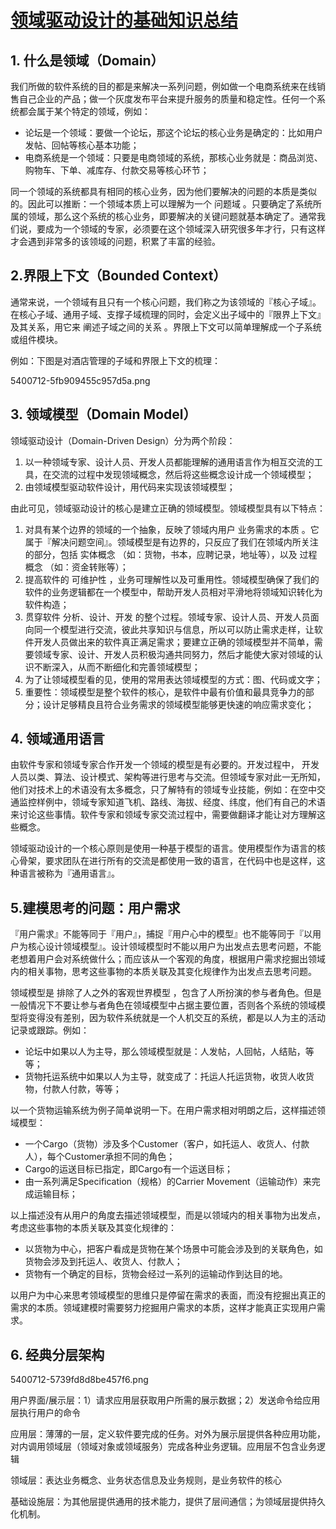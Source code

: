 # [领域驱动设计的基础知识总结](https://www.cnblogs.com/butterfly100/p/7827870.html)

## 1. 什么是领域（Domain）

我们所做的软件系统的目的都是来解决一系列问题，例如做一个电商系统来在线销售自己企业的产品；做一个灰度发布平台来提升服务的质量和稳定性。任何一个系统都会属于某个特定的领域，例如：

* 论坛是一个领域：要做一个论坛，那这个论坛的核心业务是确定的：比如用户发帖、回帖等核心基本功能；
* 电商系统是一个领域：只要是电商领域的系统，那核心业务就是：商品浏览、购物车、下单、减库存、付款交易等核心环节；

同一个领域的系统都具有相同的核心业务，因为他们要解决的问题的本质是类似的。因此可以推断：一个领域本质上可以理解为一个 问题域 。只要确定了系统所属的领域，那么这个系统的核心业务，即要解决的关键问题就基本确定了。通常我们说，要成为一个领域的专家，必须要在这个领域深入研究很多年才行，只有这样才会遇到非常多的该领域的问题，积累了丰富的经验。

## 2.界限上下文（Bounded Context）

通常来说，一个领域有且只有一个核心问题，我们称之为该领域的『核心子域』。在核心子域、通用子域、支撑子域梳理的同时，会定义出子域中的『限界上下文』及其关系，用它来 阐述子域之间的关系 。界限上下文可以简单理解成一个子系统或组件模块。

例如：下图是对酒店管理的子域和界限上下文的梳理：

5400712-5fb909455c957d5a.png

## 3. 领域模型（Domain Model）

领域驱动设计（Domain-Driven Design）分为两个阶段：

1. 以一种领域专家、设计人员、开发人员都能理解的通用语言作为相互交流的工具，在交流的过程中发现领域概念，然后将这些概念设计成一个领域模型；
2. 由领域模型驱动软件设计，用代码来实现该领域模型；

由此可见，领域驱动设计的核心是建立正确的领域模型。领域模型具有以下特点：

1. 对具有某个边界的领域的一个抽象，反映了领域内用户 
   业务需求的本质
    。它属于『解决问题空间』。领域模型是有边界的，只反应了我们在领域内所关注的部分，包括 
   实体概念
   （如：货物，书本，应聘记录，地址等），以及 
   过程概念
   （如：资金转账等）；
2. 提高软件的 
   可维护性
   ，业务可理解性以及可重用性。领域模型确保了我们的软件的业务逻辑都在一个模型中，帮助开发人员相对平滑地将领域知识转化为软件构造；
3. 贯穿软件 
   分析、设计、开发
    的整个过程。领域专家、设计人员、开发人员面向同一个模型进行交流，彼此共享知识与信息，所以可以防止需求走样，让软件开发人员做出来的软件真正满足需求；要建立正确的领域模型并不简单，需要领域专家、设计、开发人员积极沟通共同努力，然后才能使大家对领域的认识不断深入，从而不断细化和完善领域模型；
4. 为了让领域模型看的见，使用的常用表达领域模型的方式：图、代码或文字；
5. 重要性：领域模型是整个软件的核心，是软件中最有价值和最具竞争力的部分；设计足够精良且符合业务需求的领域模型能够更快速的响应需求变化；

## 4. 领域通用语言

由软件专家和领域专家合作开发一个领域的模型是有必要的。开发过程中， 开发人员以类、算法、设计模式、架构等进行思考与交流。但领域专家对此一无所知，他们对技术上的术语没有太多概念，只了解特有的领域专业技能，例如：在空中交通监控样例中，领域专家知道飞机、路线、海拔、经度、纬度，他们有自己的术语来讨论这些事情。软件专家和领域专家交流过程中，需要做翻译才能让对方理解这些概念。

领域驱动设计的一个核心原则是使用一种基于模型的语言。使用模型作为语言的核心骨架，要求团队在进行所有的交流是都使用一致的语言，在代码中也是这样，这种语言被称为『通用语言』。

## 5.建模思考的问题：用户需求

『用户需求』不能等同于『用户』，捕捉『用户心中的模型』也不能等同于『以用户为核心设计领域模型』。设计领域模型时不能以用户为出发点去思考问题，不能老想着用户会对系统做什么；而应该从一个客观的角度，根据用户需求挖掘出领域内的相关事物，思考这些事物的本质关联及其变化规律作为出发点去思考问题。

领域模型是 排除了人之外的客观世界模型 ，包含了人所扮演的参与者角色。但是一般情况下不要让参与者角色在领域模型中占据主要位置，否则各个系统的领域模型将变得没有差别，因为软件系统就是一个人机交互的系统，都是以人为主的活动记录或跟踪。例如：

* 论坛中如果以人为主导，那么领域模型就是：人发帖，人回帖，人结贴，等等；
* 货物托运系统中如果以人为主导，就变成了：托运人托运货物，收货人收货物，付款人付款，等等；

以一个货物运输系统为例子简单说明一下。在用户需求相对明朗之后，这样描述领域模型：

* 一个Cargo（货物）涉及多个Customer（客户，如托运人、收货人、付款人），每个Customer承担不同的角色；
* Cargo的运送目标已指定，即Cargo有一个运送目标；
* 由一系列满足Specification（规格）的Carrier Movement（运输动作）来完成运输目标；

以上描述没有从用户的角度去描述领域模型，而是以领域内的相关事物为出发点，考虑这些事物的本质关联及其变化规律的：

* 以货物为中心，把客户看成是货物在某个场景中可能会涉及到的关联角色，如货物会涉及到托运人、收货人、付款人；
* 货物有一个确定的目标，货物会经过一系列的运输动作到达目的地。

以用户为中心来思考领域模型的思维只是停留在需求的表面，而没有挖掘出真正的需求的本质。领域建模时需要努力挖掘用户需求的本质，这样才能真正实现用户需求。

## 6. 经典分层架构

5400712-5739fd8d8be457f6.png

用户界面/展示层：1）请求应用层获取用户所需的展示数据；2）发送命令给应用层执行用户的命令

应用层：薄薄的一层，定义软件要完成的任务。对外为展示层提供各种应用功能，对内调用领域层（领域对象或领域服务）完成各种业务逻辑。应用层不包含业务逻辑

领域层：表达业务概念、业务状态信息及业务规则，是业务软件的核心

基础设施层：为其他层提供通用的技术能力，提供了层间通信；为领域层提供持久化机制。

